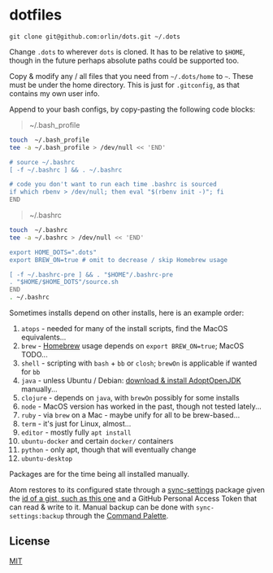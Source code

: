 # dotfiles

`git clone git@github.com:orlin/dots.git ~/.dots`

Change `.dots` to wherever `dots` is cloned. It has to be relative to `$HOME`,
though in the future perhaps absolute paths could be supported too.

Copy & modify any / all files that you need from `~/.dots/home` to `~`.
These must be under the home directory. This is just for `.gitconfig`,
as that contains my own user info.

Append to your bash configs, by copy-pasting the following code blocks:

> ~/.bash_profile

```bash
touch  ~/.bash_profile
tee -a ~/.bash_profile > /dev/null << 'END'

# source ~/.bashrc
[ -f ~/.bashrc ] && . ~/.bashrc

# code you don't want to run each time .bashrc is sourced
if which rbenv > /dev/null; then eval "$(rbenv init -)"; fi
END
```

> ~/.bashrc

```bash
touch  ~/.bashrc
tee -a ~/.bashrc > /dev/null << 'END'

export HOME_DOTS=".dots"
export BREW_ON=true # omit to decrease / skip Homebrew usage

[ -f ~/.bashrc-pre ] && . "$HOME"/.bashrc-pre
. "$HOME/$HOME_DOTS"/source.sh
END
. ~/.bashrc
```

Sometimes installs depend on other installs, here is an example order:

1. `atops` - needed for many of the install scripts, find the MacOS equivalents...
2. `brew` - [Homebrew](https://brew.sh/) usage depends on `export BREW_ON=true`; MacOS TODO...
3. `shell` - scripting with `bash` + `bb` or `closh`; `brewOn` is applicable if wanted for `bb`
4. `java` - unless Ubuntu / Debian: [download & install AdoptOpenJDK](https://adoptopenjdk.net/releases.html?variant=openjdk11&jvmVariant=hotspot) manually...
5. `clojure` - depends on `java`, with `brewOn` possibly for some installs
6. `node` - MacOS version has worked in the past, though not tested lately...
7. `ruby` - via `brew` on a Mac - maybe unify for all to be brew-based...
8. `term` - it's just for Linux, almost...
9. `editor` - mostly fully `apt install`
10. `ubuntu-docker` and certain `docker/` containers
11. `python` - only apt, though that will eventually change
12. `ubuntu-desktop`

Packages are for the time being all installed manually.

Atom restores to its configured state through a [sync-settings](http://atom.io/packages/sync-settings) package given the [id of a gist, such as this one](https://gist.github.com/orlin/0a47688f152d7ceccb646a23e8245449) and a GitHub Personal Access Token that can read & write to it.
Manual backup can be done with `sync-settings:backup` through the [Command Palette](https://github.com/atom/command-palette).

## License

[MIT](http://orlin.mit-license.org)
